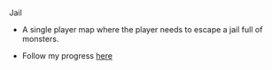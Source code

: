 Jail

* A single player map where the player needs to escape a jail full of monsters.

* Follow my progress [here](https://github.com/ErRibeiro/UndergroundJail/wiki)
